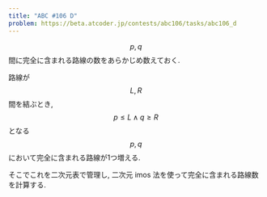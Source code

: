 ```yaml
---
title: "ABC #106 D"
problem: https://beta.atcoder.jp/contests/abc106/tasks/abc106_d
---
```

$$ p, q $$ 間に完全に含まれる路線の数をあらかじめ数えておく.

路線が $$ L, R $$ 間を結ぶとき, $$ p \leq L \land q \geq R $$ となる $$ p, q $$ において完全に含まれる路線が1つ増える.

そこでこれを二次元表で管理し, 二次元 imos 法を使って完全に含まれる路線数を計算する.
